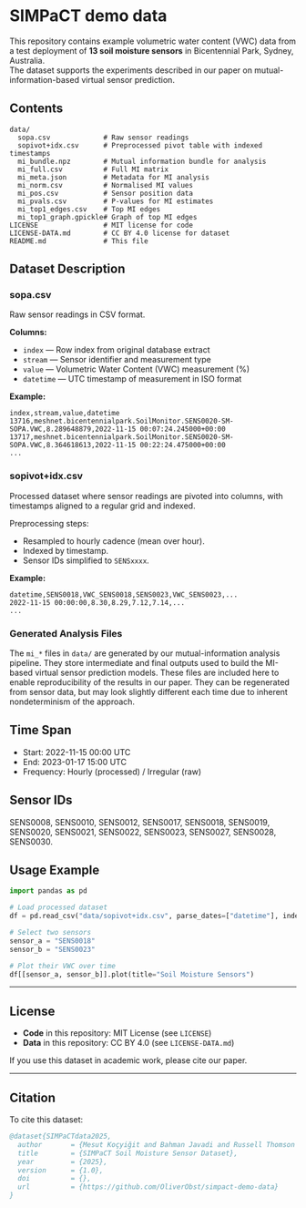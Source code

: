 # SIMPaCT demo data

This repository contains example volumetric water content (VWC) data from a test deployment of **13 soil moisture sensors** in Bicentennial Park, Sydney, Australia.  
The dataset supports the experiments described in our paper on mutual-information-based virtual sensor prediction.

## Contents

```
data/
  sopa.csv             # Raw sensor readings
  sopivot+idx.csv      # Preprocessed pivot table with indexed timestamps
  mi_bundle.npz        # Mutual information bundle for analysis
  mi_full.csv          # Full MI matrix
  mi_meta.json         # Metadata for MI analysis
  mi_norm.csv          # Normalised MI values
  mi_pos.csv           # Sensor position data
  mi_pvals.csv         # P-values for MI estimates
  mi_top1_edges.csv    # Top MI edges
  mi_top1_graph.gpickle# Graph of top MI edges
LICENSE                # MIT license for code
LICENSE-DATA.md        # CC BY 4.0 license for dataset
README.md              # This file
```

## Dataset Description

### sopa.csv

Raw sensor readings in CSV format.

**Columns:**

* `index` — Row index from original database extract
* `stream` — Sensor identifier and measurement type
* `value` — Volumetric Water Content (VWC) measurement (%)
* `datetime` — UTC timestamp of measurement in ISO format

**Example:**

```csv
index,stream,value,datetime
13716,meshnet.bicentennialpark.SoilMonitor.SENS0020-SM-SOPA.VWC,8.289648879,2022-11-15 00:07:24.245000+00:00
13717,meshnet.bicentennialpark.SoilMonitor.SENS0020-SM-SOPA.VWC,8.364618613,2022-11-15 00:22:24.475000+00:00
...
```

### sopivot+idx.csv

Processed dataset where sensor readings are pivoted into columns, with timestamps aligned to a regular grid and indexed.

Preprocessing steps:
  - Resampled to hourly cadence (mean over hour).
  - Indexed by timestamp.
  - Sensor IDs simplified to `SENSxxxx`.

**Example:**

```csv
datetime,SENS0018,VWC_SENS0018,SENS0023,VWC_SENS0023,...
2022-11-15 00:00:00,8.30,8.29,7.12,7.14,...
...
```

### Generated Analysis Files

The `mi_*` files in `data/` are generated by our mutual-information analysis pipeline.
They store intermediate and final outputs used to build the MI-based virtual sensor prediction models.
These files are included here to enable reproducibility of the results in our paper.
They can be regenerated from sensor data, but may look slightly different each time due to inherent nondeterminism of the approach.

## Time Span

- Start: 2022-11-15 00:00 UTC  
- End: 2023-01-17 15:00 UTC  
- Frequency: Hourly (processed) / Irregular (raw)

## Sensor IDs

SENS0008, SENS0010, SENS0012, SENS0017, SENS0018, SENS0019, SENS0020, SENS0021, SENS0022, SENS0023, SENS0027, SENS0028, SENS0030.

## Usage Example

```python
import pandas as pd

# Load processed dataset
df = pd.read_csv("data/sopivot+idx.csv", parse_dates=["datetime"], index_col="datetime")

# Select two sensors
sensor_a = "SENS0018"
sensor_b = "SENS0023"

# Plot their VWC over time
df[[sensor_a, sensor_b]].plot(title="Soil Moisture Sensors")
```
---

## License

* **Code** in this repository: MIT License (see `LICENSE`)
* **Data** in this repository: CC BY 4.0 (see `LICENSE-DATA.md`)

If you use this dataset in academic work, please cite our paper.


---

## Citation

To cite this dataset:

```bibtex
@dataset{SIMPaCTdata2025,
  author       = {Mesut Koçyiğit and Bahman Javadi and Russell Thomson and Sebastian Pfautsch and Oliver Obst},
  title        = {SIMPaCT Soil Moisture Sensor Dataset},
  year         = {2025},
  version      = {1.0},
  doi          = {},
  url          = {https://github.com/OliverObst/simpact-demo-data}
}
```


